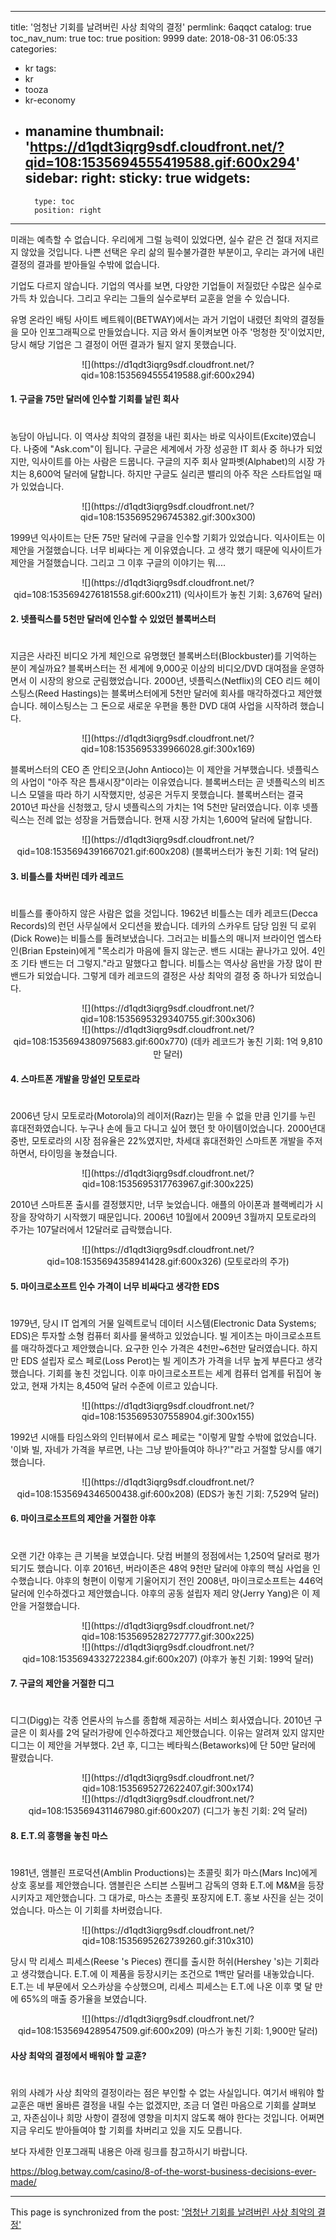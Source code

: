 
---
title: '엄청난 기회를 날려버린 사상 최악의 결정'
permlink: 6aqqct
catalog: true
toc_nav_num: true
toc: true
position: 9999
date: 2018-08-31 06:05:33
categories:
- kr
tags:
- kr
- tooza
- kr-economy
- manamine
thumbnail: 'https://d1qdt3iqrg9sdf.cloudfront.net/?qid=108:1535694555419588.gif:600x294'
sidebar:
    right:
        sticky: true
widgets:
    -
        type: toc
        position: right
---


미래는 예측할 수 없습니다. 우리에게 그럴 능력이 있었다면, 실수 같은 건 절대 저지르지 않았을 것입니다. 나쁜 선택은 우리 삶의 필수불가결한 부분이고, 우리는 과거에 내린 결정의 결과를 받아들일 수밖에 없습니다.  

기업도 다르지 않습니다. 기업의 역사를 보면, 다양한 기업들이 저질렀단 수많은 실수로 가득 차 있습니다. 그리고 우리는 그들의 실수로부터 교훈을 얻을 수 있습니다.   

유명 온라인 배팅 사이트 베트웨이(BETWAY)에서는 과거 기업이 내렸던 최악의 결정들을 모아 인포그래픽으로 만들었습니다.  지금 와서 돌이켜보면 아주 '멍청한 짓'이었지만, 당시 해당 기업은 그 결정이 어떤 결과가 될지 알지 못했습니다.  

<center>	
![](https://d1qdt3iqrg9sdf.cloudfront.net/?qid=108:1535694555419588.gif:600x294)
</center>

#### 1. 구글을 75만 달러에 인수할 기회를 날린 회사 
#
농담이 아닙니다.  이 역사상 최악의 결정을 내린 회사는 바로  익사이트(Excite)였습니다. 나중에 "Ask.com"이 됩니다. 구글은 세계에서 가장 성공한 IT 회사 중 하나가 되었지만, 익사이트를 아는 사람은 드뭅니다. 구글의 지주 회사 알파벳(Alphabet)의 시장 가치는 8,600억 달러에 달합니다.  하지만 구글도 실리콘 밸리의 아주 작은 스타트업일 때가 있었습니다. 

<center>
![](https://d1qdt3iqrg9sdf.cloudfront.net/?qid=108:1535695296745382.gif:300x300)
</center>

1999년 익사이트는 단돈 75만 달러에 구글을 인수할 기회가 있었습니다. 익사이트는 이 제안을 거절했습니다. 너무 비싸다는 게 이유였습니다. 고 생각 했기 때문에 익사이트가 제안을 거절했습니다. 그리고 그 이후 구글의 이야기는 뭐.... 

<center> 
![](https://d1qdt3iqrg9sdf.cloudfront.net/?qid=108:1535694276181558.gif:600x211)
(익사이트가 놓친 기회: 3,676억 달러) 
</center> 

#### 2. 넷플릭스를 5천만 달러에 인수할 수 있었던 블록버스터 
#
지금은 사라진 비디오 가게 체인으로 유명했던 블록버스터(Blockbuster)를 기억하는 분이 계실까요? 블록버스터는 전 세계에 9,000곳 이상의 비디오/DVD 대여점을 운영하면서 이 시장의 왕으로 군림했었습니다. 2000년, 넷플릭스(Netflix)의 CEO  리드 헤이스팅스(Reed Hastings)는 블록버스터에게 5천만 달러에 회사를 매각하겠다고 제안했습니다. 헤이스팅스는 그 돈으로 새로운 우편을 통한 DVD 대여 사업을 시작하려 했습니다. 

<center>
![](https://d1qdt3iqrg9sdf.cloudfront.net/?qid=108:1535695339966028.gif:300x169)
</center>

블록버스터의 CEO 존 안티오코(John Antioco)는 이 제안을 거부했습니다. 넷플릭스의  사업이 "아주 작은 틈새시장"이라는 이유였습니다. 블록버스터는 곧 넷플릭스의 비즈니스 모델을 따라 하기 시작했지만, 성공은 거두지 못했습니다. 블록버스터는 결국 2010년 파산을 신청했고, 당시 넷플릭스의 가치는 1억 5천만 달러였습니다. 이후 넷플릭스는 전례 없는 성장을 거듭했습니다. 현재 시장 가치는 1,600억 달러에 달합니다. 

<center> 
![](https://d1qdt3iqrg9sdf.cloudfront.net/?qid=108:1535694391667021.gif:600x208)
(블록버스터가 놓친 기회: 1억 달러) 
</center> 

#### 3. 비틀스를 차버린 데카 레코드 
#
비틀스를 좋아하지 않은 사람은 없을 것입니다. 1962년 비틀스는 데카 레코드(Decca Records)의 런던  사무실에서 오디션을 봤습니다. 데카의 스카우트 담당 임원 딕 로위(Dick Rowe)는 비틀스를 돌려보냈습니다. 그러고는 비틀스의 매니저 브라이언 엡스타인(Brian Epstein)에게 "목소리가 마음에 들지 않는군. 밴드 시대는 끝나가고 있어. 4인조 기타 밴드는 더 그렇지."라고 말했다고 합니다. 비틀스는 역사상 음반을 가장 많이 판 밴드가 되었습니다. 그렇게 데카 레코드의 결정은 사상 최악의 결정 중 하나가 되었습니다.  

<center>
![](https://d1qdt3iqrg9sdf.cloudfront.net/?qid=108:1535695329340755.gif:300x306)
</center>

<center> 
![](https://d1qdt3iqrg9sdf.cloudfront.net/?qid=108:1535694380975683.gif:600x770)
(데카 레코드가 놓친 기회: 1억 9,810만 달러) 
</center> 

#### 4. 스마트폰 개발을 망설인 모토로라 
#
2006년 당시 모토로라(Motorola)의 레이저(Razr)는 믿을 수 없을 만큼 인기를 누린 휴대전화였습니다. 누구나 손에 들고 다니고 싶어 했던 핫 아이템이었습니다.  2000년대 중반, 모토로라의 시장 점유율은 22%였지만, 차세대 휴대전화인 스마트폰 개발을 주저하면서, 타이밍을 놓쳤습니다. 

<center>
![](https://d1qdt3iqrg9sdf.cloudfront.net/?qid=108:1535695317763967.gif:300x225)
</center>

2010년 스마트폰 출시를 결정했지만, 너무 늦었습니다. 애플의 아이폰과 블랙베리가 시장을 장악하기 시작했기 때문입니다. 2006년 10월에서 2009년 3월까지 모토로라의  주가는 107달러에서 12달러로 급락했습니다. 

<center> 
![](https://d1qdt3iqrg9sdf.cloudfront.net/?qid=108:1535694358941428.gif:600x326)
(모토로라의 주가) 
</center> 

#### 5. 마이크로소프트 인수 가격이 너무 비싸다고 생각한 EDS 
#
1979년, 당시 IT 업계의 거물 일렉트로닉 데이터 시스템(Electronic Data Systems; EDS)은 투자할 소형 컴퓨터 회사를 물색하고 있었습니다. 빌 게이츠는 마이크로소프트를 매각하겠다고 제안했습니다. 요구한 인수 가격은 4천만~6천만 달러였습니다. 하지만 EDS 설립자 로스 페로(Loss Perot)는 빌 게이츠가 가격을 너무 높게 부른다고 생각했습니다. 기회를 놓친 것입니다. 이후 마이크로소프트는 세계 컴퓨터 업계를 뒤집어 놓았고, 현재 가치는 8,450억 달러 수준에 이르고 있습니다. 

<center>
![](https://d1qdt3iqrg9sdf.cloudfront.net/?qid=108:1535695307558904.gif:300x155)
</center>

1992년 시애틀 타임스와의 인터뷰에서 로스 페로는 "이렇게 말할 수밖에 없었습니다. '이봐 빌, 자네가 가격을 부르면, 나는 그냥 받아들여야 하나?'"라고 거절할 당시를 얘기했습니다. 

<center> 
![](https://d1qdt3iqrg9sdf.cloudfront.net/?qid=108:1535694346500438.gif:600x208)
(EDS가 놓친 기회: 7,529억 달러) 
</center> 

#### 6. 마이크로소프트의 제안을 거절한 야후 
#
오랜 기간 야후는 큰 기복을 보였습니다. 닷컴 버블의 정점에서는 1,250억 달러로 평가되기도 했습니다. 이후 2016년, 버라이존은 48억 9천만 달러에 야후의 핵심 사업을 인수했습니다. 야후의 형편이 이렇게 기울어지기 전인 2008년, 마이크로소프트는 446억 달러에 인수하겠다고 제안했습니다. 야후의 공동 설립자 제리 양(Jerry Yang)은 이 제안을 거절했습니다. 

<center>
![](https://d1qdt3iqrg9sdf.cloudfront.net/?qid=108:1535695282727777.gif:300x225)
</center>

<center> 
![](https://d1qdt3iqrg9sdf.cloudfront.net/?qid=108:1535694332722384.gif:600x207)
(야후가 놓친 기회: 199억 달러) 
</center> 

#### 7. 구글의 제안을 거절한 디그 
#
디그(Digg)는 각종 언론사의 뉴스를 종합해 제공하는 서비스 회사였습니다. 2010년 구글은 이 회사를 2억 달러가량에 인수하겠다고 제안했습니다. 이유는 알려져 있지 않지만 디그는 이 제안을 거부했다. 2년 후, 디그는 베타웍스(Betaworks)에 단 50만 달러에 팔렸습니다. 

<center>
![](https://d1qdt3iqrg9sdf.cloudfront.net/?qid=108:1535695272622407.gif:300x174)
</center>

<center> 
![](https://d1qdt3iqrg9sdf.cloudfront.net/?qid=108:1535694311467980.gif:600x207)
(디그가 놓친 기회: 2억 달러) 
</center> 

#### 8. E.T.의 흥행을 놓친 마스 
#
1981년, 앰블린 프로덕션(Amblin Productions)는 초콜릿 회가 마스(Mars Inc)에게 상호 홍보를 제안했습니다. 앰블린은 스티븐 스필버그 감독의 영화 E.T.에 M&M을 등장시키자고 제안했습니다. 그 대가로, 마스는 초콜릿 포장지에 E.T. 홍보 사진을 싣는 것이었습니다. 마스는 이 기회를 차버렸습니다. 

<center>
![](https://d1qdt3iqrg9sdf.cloudfront.net/?qid=108:1535695262739260.gif:310x310)
</center>

당시 막 리세스 피세스(Reese 's Pieces) 캔디를 출시한 허쉬(Hershey 's)는 기회라고 생각했습니다. E.T.에 이 제품을 등장시키는 조건으로 1백만 달러를 내놓았습니다. E.T.는 네 부문에서 오스카상을 수상했으며, 리세스 피세스는 E.T.에 나온 이후 몇 달 만에 65%의 매출 증가율을 보였습니다. 

<center> 
![](https://d1qdt3iqrg9sdf.cloudfront.net/?qid=108:1535694289547509.gif:600x209)
(마스가 놓친 기회: 1,900만 달러) 
</center> 

#### 사상 최악의 결정에서 배워야 할 교훈? 
#
위의 사례가 사상 최악의 결정이라는 점은  부인할 수 없는 사실입니다. 여기서 배워야 할 교훈은 매번 올바른 결정을 내릴 수는 없겠지만, 조금 더 열린 마음으로 기회를 살펴보고, 자존심이나 희망 사항이 결정에 영향을 미치지 않도록 해야 한다는 것입니다. 어쩌면 지금 우리도 받아들여야 할 기회를 차버리고 있을 지도 모릅니다.  

보다 자세한 인포그래픽 내용은 아래 링크를 참고하시기 바랍니다. 

https://blog.betway.com/casino/8-of-the-worst-business-decisions-ever-made/

- - -

This page is synchronized from the post: ['엄청난 기회를 날려버린 사상 최악의 결정'](https://steemit.com/@pius.pius/6aqqct)
